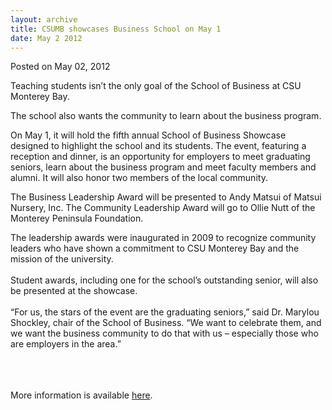 ```yaml
---
layout: archive
title: CSUMB showcases Business School on May 1
date: May 2 2012
---
```





<span class="date">Posted on May 02, 2012    </span>
<p>Teaching students isn&#x2019;t the only goal of the School of Business
at CSU Monterey Bay.</p>
<p>The school also wants the community to learn about the business
program.</p>
<p>On May 1, it will hold the fifth annual School of Business
Showcase designed to highlight the school and its students. The
event, featuring a reception and dinner, is an opportunity for
employers to meet graduating seniors, learn about the business
program and meet faculty members and alumni. It will also honor two
members of the local community.</p>
<p>The Business Leadership Award will be presented to Andy Matsui
of Matsui Nursery, Inc. The Community Leadership Award will go to
Ollie Nutt of the Monterey Peninsula Foundation.</p>
<p>The leadership awards were inaugurated in 2009 to recognize
community leaders who have shown a commitment to CSU Monterey Bay
and the mission of the university.<br>
<br>
Student awards, including one for the school&#x2019;s outstanding senior,
will also be presented at the showcase.<br>
<br>
&#x201C;For us, the stars of the event are the graduating seniors,&#x201D; said
Dr. Marylou Shockley, chair of the School of Business. &#x201C;We want to
celebrate them, and we want the business community to do that with
us &#x2013; especially those who are employers in the area.&#x201D;</br></br></br></br></p>
<p>More information is available <a href="http://business.csumb.edu/school-business-showcase" rel="nofollow">here</a>.&#xA0;</p>





